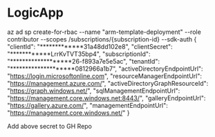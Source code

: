 # LogicApp
az ad sp create-for-rbac --name "arm-template-deployment" --role contributor --scopes /subscriptions/{subscription-id} --sdk-auth
{
  "clientId": "*************31a48dd102e8",
  "clientSecret": "************LrrKvTVT35bp4",
  "subscriptionId": "*******************26-f893a7e5e5ac",
  "tenantId": "********************0812966a1b7",
  "activeDirectoryEndpointUrl": "https://login.microsoftonline.com",
  "resourceManagerEndpointUrl": "https://management.azure.com/",
  "activeDirectoryGraphResourceId": "https://graph.windows.net/",
  "sqlManagementEndpointUrl": "https://management.core.windows.net:8443/",
  "galleryEndpointUrl": "https://gallery.azure.com/",
  "managementEndpointUrl": "https://management.core.windows.net/"
}

Add above secret to GH Repo
